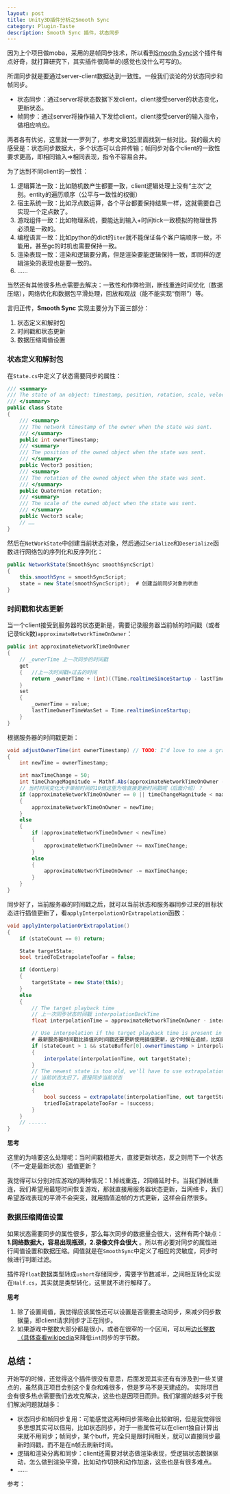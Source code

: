 ```yaml
---
layout: post
title: Unity3D插件分析之Smooth Sync
category: Plugin-Taste
description: Smooth Sync 插件，状态同步
---
```



因为上个项目做moba，采用的是帧同步技术，所以看到[Smooth Sync][0]这个插件有点好奇，就打算研究下，其实插件很简单的(感觉也没什么可写的)。

所谓同步就是要通过server-client数据达到一致性。一般我们谈论的分状态同步和帧同步。

- 状态同步：通过server将状态数据下发client，client接受server的状态变化，更新状态。
- 帧同步：通过server将操作输入下发给client，client接受server的输入指令，做相应响应。

两者各有优劣，这里就一一罗列了，参考文章[1][2][3][4][5]里面找到一些对比。我的最大的感受是：状态同步数据大，多个状态可以合并传输；帧同步对各个client的一致性要求更高，即相同输入=>相同表现，指令不容易合并。

为了达到不同client的一致性：

1. 逻辑算法一致：比如随机数产生都要一致，client逻辑处理上没有“主次”之别。entity的遍历顺序（公平与一致性的权衡）
2. 宿主系统一致：比如浮点数运算，各个平台都要保持结果一样，这就需要自己实现一个定点数了。
3. 游戏组件一致：比如物理系统，要能达到输入+时间tick一致模拟的物理世界必须是一致的。
4. 编程语言一致：比如python的dict的`iter`就不能保证各个客户端顺序一致，不能用，甚至gc的时机也需要保持一致。
5. 渲染表现一致：渲染和逻辑要分离，但是渲染要能逻辑保持一致，即同样的逻辑渲染的表现也是要一致的。
5. ……

当然还有其他很多热点需要去解决：一致性和作弊检测，断线重连时间优化（数据压缩），网络优化和数据包平滑处理，回放和观战（能不能实现“倒带”）等。

言归正传，**Smooth Sync** 实现主要分为下面三部分：

1. 状态定义和解封包
2. 时间戳和状态更新
3. 数据压缩阈值设置

### 状态定义和解封包

在`State.cs`中定义了状态需要同步的属性：

```c#
/// <summary>
/// The state of an object: timestamp, position, rotation, scale, velocity, angular velocity.
/// </summary>
public class State
{
    /// <summary>
    /// The network timestamp of the owner when the state was sent.
    /// </summary>
    public int ownerTimestamp;
    /// <summary>
    /// The position of the owned object when the state was sent.
    /// </summary>
    public Vector3 position;
    /// <summary>
    /// The rotation of the owned object when the state was sent.
    /// </summary>
    public Quaternion rotation;
    /// <summary>
    /// The scale of the owned object when the state was sent.
    /// </summary>
    public Vector3 scale;
    // ……
}
```

然后在`NetWorkState`中创建当前状态对象，然后通过`Serialize`和`Deserialize`函数进行网络包的序列化和反序列化：
```c#
public NetworkState(SmoothSync smoothSyncScript)
{
	this.smoothSync = smoothSyncScript;
	state = new State(smoothSyncScript);  # 创建当前同步对象的状态
}
```

### 时间戳和状态更新

当一个client接受到服务器的状态更新是，需要记录服务器当前帧的时间戳（或者记录tick数)`approximateNetworkTimeOnOwner`：
```c#
public int approximateNetworkTimeOnOwner
{
	// _ownerTime 上一次同步的时间戳
    get
    {	//上一次时间戳+过去的时间
        return _ownerTime + (int)((Time.realtimeSinceStartup - lastTimeOwnerTimeWasSet) * 1000);
    }
    set
    {
        _ownerTime = value;
        lastTimeOwnerTimeWasSet = Time.realtimeSinceStartup;
    }
}
```
根据服务器的时间戳更新：
```c#
void adjustOwnerTime(int ownerTimestamp) // TODO: I'd love to see a graph of owner time
{
    int newTime = ownerTimestamp;

    int maxTimeChange = 50;
    int timeChangeMagnitude = Mathf.Abs(approximateNetworkTimeOnOwner - newTime);
	// 当时时间变化大于单帧时间的10倍这里为啥直接更新时间戳呢（后面介绍）？
    if (approximateNetworkTimeOnOwner == 0 || timeChangeMagnitude < maxTimeChange || timeChangeMagnitude > maxTimeChange * 10)
    {
        approximateNetworkTimeOnOwner = newTime;
    }
    else
    {
        if (approximateNetworkTimeOnOwner < newTime)
        {
            approximateNetworkTimeOnOwner += maxTimeChange;
        }
        else
        {
            approximateNetworkTimeOnOwner -= maxTimeChange;
        }
    }
}
```
同步好了，当前服务器的时间戳之后，就可以当前状态和服务器同步过来的目标状态进行插值更新了，看`applyInterpolationOrExtrapolation`函数：
```c#
void applyInterpolationOrExtrapolation()
{
    if (stateCount == 0) return;

    State targetState;
    bool triedToExtrapolateTooFar = false;

    if (dontLerp)
    {
        targetState = new State(this);
    }
    else
    {
        // The target playback time
		// 上一次同步状态时间戳 interpolationBackTime
        float interpolationTime = approximateNetworkTimeOnOwner - interpolationBackTime * 1000;

        // Use interpolation if the target playback time is present in the buffer.
		# 最新服务器时间戳比插值的时间戳还要更新使用插值更新，这个时候在追帧，比如网络延时了
        if (stateCount > 1 && stateBuffer[0].ownerTimestamp > interpolationTime)
        {
            interpolate(interpolationTime, out targetState);
        }
        // The newest state is too old, we'll have to use extrapolation.
		// 当前状态太旧了，直接同步当前状态
        else
        {
            bool success = extrapolate(interpolationTime, out targetState);
            triedToExtrapolateTooFar = !success;
        }
    }
	// ......
}
```

**思考**

这里的为啥要这么处理呢：当时间戳相差大，直接更新状态，反之则用下一个状态（不一定是最新状态）插值更新？

我觉得可以分别对应游戏的两种情况：1.掉线重连，2网络延时卡。当我们掉线重连，我们希望用最短时间恢复游戏，那就直接用服务器状态更新，当网络卡，我们希望游戏表现的平滑不会突变，就用插值追帧的方式更新，这样会自然很多。

### 数据压缩阈值设置

如果状态需要同步的属性很多，那么每次同步的数据量会很大，这样有两个缺点：**1.网络数据大，容易出现瓶颈，2.录像文件会很大** 。所以有必要对同步的属性进行阈值设置和数据压缩。阈值就是在`SmoothSync`中定义了相应的灵敏度，同步时候进行判断过滤。

插件将`float`数据类型转成`ushort`存储同步，需要字节数减半，之间相互转化实现在`Half.cs`，其实就是类型转化，这里就不进行解释了。

**思考**

1. 除了设置阈值，我觉得应该属性还可以设置是否需要主动同步，来减少同步数据量，即client请求同步才正在同步。
2. 如果游戏中整数大部分都是很小，或者在很窄的一个区间，可以用[边长整数（具体查看wikipedia][6]来降低`int`同步的字节数。

## 总结：

开始写的时候，还觉得这个插件很没有意思，后面发现其实还有有涉及到一些关键点的，虽然真正项目会别这个复杂和难很多，但是罗马不是天建成的。
实际项目会有很多热点需要我们去攻克解决，这些也是因项目而异。我们掌握的越多对于我们解决问题就越多：
- 状态同步和帧同步复用：可能感觉这两种同步策略会比较鲜明，但是我觉得很多思想其实可以借用，比如状态同步，对于一些属性可以在client独自计算出来就不用同步；帧同步，某个buff，完全只是跟时间相关，就可以直接同步最新时间戳，而不是在n帧去刷新时间。
- 逻辑和渲染分离和同步：client还需要对状态做渲染表现，受逻辑状态数据驱动，怎么做到渲染平滑，比如动作切换和动作加速，这些也是有很多难点。
- ……

参考：

[0]: https://assetstore.unity.com/packages/tools/network/smooth-sync-96925 "Smooth Sync 2.02"
[1]: https://gafferongames.com/post/state_synchronization/ "State Synchronization"
[2]: http://bbs.gameres.com/thread_694649_1_1.html "实时对战网络游戏--基于帧同步的最佳实践"
[3]: https://www.qiujiawei.com/game-synchronize/ "实时对战游戏的同步——问题分析"
[4]: https://blog.csdn.net/qiaoquan3/article/details/75635466 "状态同步和桢同步的区别"
[5]: http://gad.qq.com/article/detail/10118 "150ms流畅体验 NBA2KOnline如何网络同步优化"
[6]: https://en.wikipedia.org/wiki/Variable-length_quantity "Variable-lenght_quantity"
